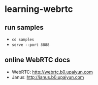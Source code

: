 # learning-webrtc

## run samples
* `cd samples`
* `serve --port 8888`

## online WebRTC docs
* WebRTC: <http://webrtc.b0.upaiyun.com>
* Janus: <http://janus.b0.upaiyun.com>
